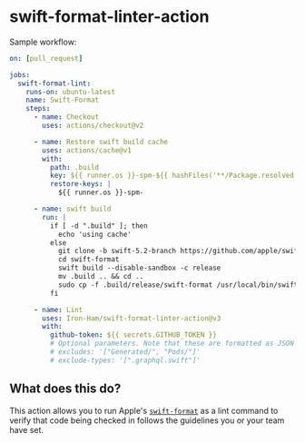 # swift-format-linter-action

Sample workflow:

```yml
on: [pull_request]

jobs:
  swift-format-lint:
    runs-on: ubuntu-latest
    name: Swift-Format
    steps:
      - name: Checkout
        uses: actions/checkout@v2

      - name: Restore swift build cache
        uses: actions/cache@v1
        with:
          path: .build
          key: ${{ runner.os }}-spm-${{ hashFiles('**/Package.resolved') }}
          restore-keys: |
            ${{ runner.os }}-spm-

      - name: swift build
        run: |
          if [ -d ".build" ]; then
            echo 'using cache'
          else
            git clone -b swift-5.2-branch https://github.com/apple/swift-format.git
            cd swift-format
            swift build --disable-sandbox -c release
            mv .build .. && cd ..
            sudo cp -f .build/release/swift-format /usr/local/bin/swift-format
          fi

      - name: Lint
        uses: Iron-Ham/swift-format-linter-action@v3
        with:
          github-token: ${{ secrets.GITHUB_TOKEN }}
          # Optional parameters. Note that these are formatted as JSON array strings
          # excludes: '["Generated/", "Pods/"]'
          # exclude-types: '[".graphql.swift"]'

```

## What does this do?

This action allows you to run Apple's [`swift-format`](https://github.com/apple/swift-format) as a lint command to verify that code being checked in follows the guidelines you or your team have set. 

